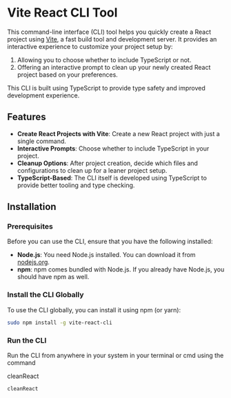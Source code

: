 # Vite React CLI Tool

This command-line interface (CLI) tool helps you quickly create a React project using [Vite](https://vitejs.dev/), a fast build tool and development server. It provides an interactive experience to customize your project setup by:

1. Allowing you to choose whether to include TypeScript or not.
2. Offering an interactive prompt to clean up your newly created React project based on your preferences.

This CLI is built using TypeScript to provide type safety and improved development experience.

## Features

- **Create React Projects with Vite**: Create a new React project with just a single command.
- **Interactive Prompts**: Choose whether to include TypeScript in your project.
- **Cleanup Options**: After project creation, decide which files and configurations to clean up for a leaner project setup.
- **TypeScript-Based**: The CLI itself is developed using TypeScript to provide better tooling and type checking.

## Installation

### Prerequisites

Before you can use the CLI, ensure that you have the following installed:

- **Node.js**: You need Node.js installed. You can download it from [nodejs.org](https://nodejs.org/).
- **npm**: npm comes bundled with Node.js. If you already have Node.js, you should have npm as well.

### Install the CLI Globally

To use the CLI globally, you can install it using npm (or yarn):

```bash
sudo npm install -g vite-react-cli

```

### Run the CLI

Run the CLI from anywhere in your system in your terminal or cmd using the command

cleanReact

```bash
cleanReact

```

